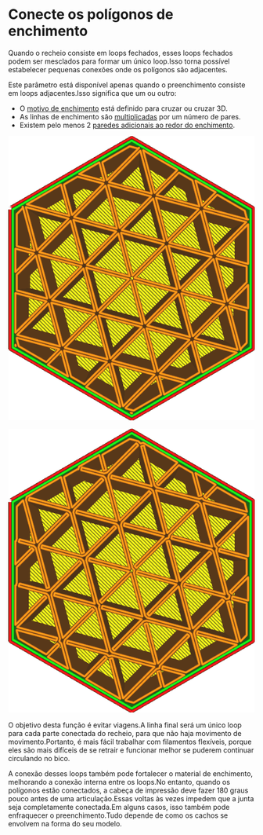 Conecte os polígonos de enchimento
====
Quando o recheio consiste em loops fechados, esses loops fechados podem ser mesclados para formar um único loop.Isso torna possível estabelecer pequenas conexões onde os polígonos são adjacentes.

Este parâmetro está disponível apenas quando o preenchimento consiste em loops adjacentes.Isso significa que um ou outro:
* O [motivo de enchimento](Infill_pattern.md) está definido para cruzar ou cruzar 3D.
* As linhas de enchimento são [multiplicadas](Infill_multiplier.md) por um número de pares.
* Existem pelo menos 2 [paredes adicionais ao redor do enchimento](Infill_wall_line_count.md).

![Com linhas de enchimento multiplicadas, existem muitos loops neste modelo de preenchimento](../../../articles/images/connect_infill_polygons_disabled.png)

![Ativando este parâmetro para mesclar os cachos](../../../articles/images/connect_infill_polygons_enabled.png)

O objetivo desta função é evitar viagens.A linha final será um único loop para cada parte conectada do recheio, para que não haja movimento de movimento.Portanto, é mais fácil trabalhar com filamentos flexíveis, porque eles são mais difíceis de se retrair e funcionar melhor se puderem continuar circulando no bico.

A conexão desses loops também pode fortalecer o material de enchimento, melhorando a conexão interna entre os loops.No entanto, quando os polígonos estão conectados, a cabeça de impressão deve fazer 180 graus pouco antes de uma articulação.Essas voltas às vezes impedem que a junta seja completamente conectada.Em alguns casos, isso também pode enfraquecer o preenchimento.Tudo depende de como os cachos se envolvem na forma do seu modelo.